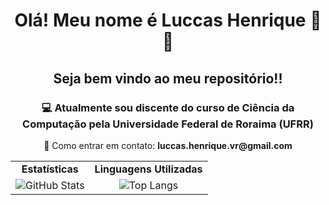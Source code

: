 <h1 align="center">Olá! Meu nome é Luccas Henrique 👋👋</h1> 
<h2 align="center">Seja bem vindo ao meu repositório!!</h2>

<h3 align="center">💻 Atualmente sou discente do curso de Ciência da Computação pela Universidade Federal de Roraima (UFRR) </h3>
<p align="center">📩 Como entrar em contato: <strong>luccas.henrique.vr@gmail.com</strong></p>

<table align="center">
  <tr>
    <td align="center"><strong>Estatísticas</strong></td>
    <td align="center"><strong>Linguagens Utilizadas</strong></td>
  </tr>
  <tr>
    <td align="center">
      <!-- &include_all_commits=true -->
      <img src="https://github-readme-stats.vercel.app/api?username=Luccas-H&show_icons=true&theme=dracula" alt="GitHub Stats"/>
    </td>
    <td align="center">
      <img src="https://github-readme-stats.vercel.app/api/top-langs/?username=Luccas-H&layout=compact&langs_count=3&theme=dracula" alt="Top Langs"/>
    </td>
  </tr>
</table>
